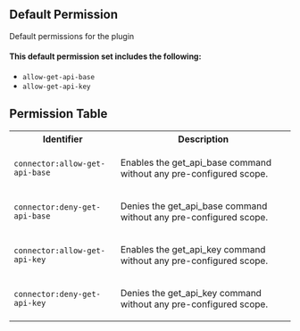 ## Default Permission

Default permissions for the plugin

#### This default permission set includes the following:

- `allow-get-api-base`
- `allow-get-api-key`

## Permission Table

<table>
<tr>
<th>Identifier</th>
<th>Description</th>
</tr>


<tr>
<td>

`connector:allow-get-api-base`

</td>
<td>

Enables the get_api_base command without any pre-configured scope.

</td>
</tr>

<tr>
<td>

`connector:deny-get-api-base`

</td>
<td>

Denies the get_api_base command without any pre-configured scope.

</td>
</tr>

<tr>
<td>

`connector:allow-get-api-key`

</td>
<td>

Enables the get_api_key command without any pre-configured scope.

</td>
</tr>

<tr>
<td>

`connector:deny-get-api-key`

</td>
<td>

Denies the get_api_key command without any pre-configured scope.

</td>
</tr>
</table>

